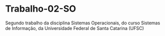 # Trabalho-02-SO
Segundo trabalho da disciplina Sistemas Operacionais, do curso Sistemas de Informação, da Universidade Federal de Santa Catarina (UFSC)
